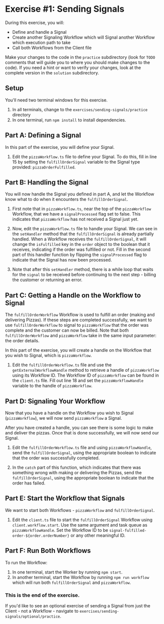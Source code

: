 # Exercise #1: Sending Signals

During this exercise, you will:

- Define and handle a Signal
- Create another Signaling Workflow which will Signal another Workflow which execution path to take
- Call both Workflows from the Client file

Make your changes to the code in the `practice` subdirectory (look for
`TODO` comments that will guide you to where you should make changes to
the code). If you need a hint or want to verify your changes, look at
the complete version in the `solution` subdirectory.

## Setup

You'll need two terminal windows for this exercise.

1. In all terminals, change to the `exercises/sending-signals/practice` directory
2. In one terminal, run `npm install` to install dependencies.

## Part A: Defining a Signal

In this part of the exercise, you will define your Signal.

1. Edit the `pizzaWorkflow.ts` file to define your Signal. To do this, fill in line 15 by setting the `fulfillOrderSignal` variable to the Signal type provided: `pizzaOrderFulfilled`.

## Part B: Handling the Signal

You will now handle the Signal you defined in part A, and let the Workflow know what to do when it encounters the `fulfillOrderSignal`.

1. First note that in `pizzaWorkflow.ts`, near the top of the `pizzaWorkflow` Workflow, that we have a `signalProcessed` flag set to false. This indicates that `pizzaWorkflow` has not received a Signal just yet.

2. Now, edit the `pizzaWorkflow.ts` file to handle your Signal. We can see in the `setHandler` method that the `fulfillOrderSignal` is already partially handled. When a Workflow receives the `fulfillOrderSignal`, it will change the `isFulfilled` key in the `order` object to the boolean that it receives, indicating if the order was fulfilled or not. Fill in the second part of this handler function by flipping the `signalProcessed` flag to indicate that the Signal has now been processed.

3. Note that after this `setHandler` method, there is a while loop that waits for the `signal` to be received before continuing to the next step - billing the customer or returning an error.

## Part C: Getting a Handle on the Workflow to Signal

The `fulfillOrderWorkflow` Workflow is used to fulfill an order (making and delivering Pizzas). If these steps are completed successfully, we want to use `fulfillOrderWorkflow` to signal to `pizzaWorkflow` that the order was complete and the customer can now be billed. Note that both `fulfillOrderWorkflow` and `pizzaWorkflow` take in the same input parameter: the order details.

In this part of the exercise, you will create a handle on the Workflow that you wish to Signal, which is `pizzaWorkflow`.

1. Edit the `fulfillOrderWorkflow.ts` file and use the `getExternalWorkflowHandle` method to retrieve a handle of `pizzaWorkflow` using its Workflow ID. The Workflow ID of `pizzaWorkflow` can be found in the `client.ts` file. Fill out line 18 and set the `pizzaWorkflowHandle` variable to the handle of `pizzaWorkflow`.

## Part D: Signaling Your Workflow

Now that you have a handle on the Workflow you wish to Signal (`pizzaWorkflow`), we will now send `pizzaWorkflow` a Signal.

After you have created a handle, you can see there is some logic to make and deliver the pizzas. Once that is done successfully, we will now send our Signal.

1. Edit the `fulfillOrderWorkflow.ts` file and using `pizzaWorkflowHandle`, send the `fulfillOrderSignal`, using the appropriate boolean to indicate that the order was successfully completed.

2. In the `catch` part of this function, which indicates that there was something wrong with making or delivering the Pizzas, send the `fulfillOrderSignal`, using the appropriate boolean to indicate that the order has failed.

## Part E: Start the Workflow that Signals

We want to start both Workflows - `pizzaWorkflow` and `fulfillOrderSignal`.

1. Edit the `client.ts` file to start the `fulfillOrderSignal` Workflow using `client.workflow.start`. Use the same argument and task queue as `pizzaWorkflowHandle`. Set the Workflow ID to be `signal-fulfilled-order-${order.orderNumber}` or any other meaningful ID.

## Part F: Run Both Workflows

To run the Workflow:

1. In one terminal, start the Worker by running `npm start`.
2. In another terminal, start the Workflow by running `npm run workflow` which will run both `fulfillOrderSignal` and `pizzaWorkflow`.

### This is the end of the exercise.

If you'd like to see an optional exercise of sending a Signal from just the Client - not a Workflow - navigate to `exercises/sending-signals/optional/practice`.
